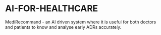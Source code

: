# AI-FOR-HEALTHCARE
MediRecommand - an AI driven system where it is useful for both doctors and patients to know and analyse early ADRs accurately.

